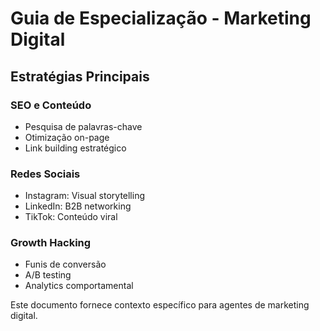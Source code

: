 # Guia de Especialização - Marketing Digital

## Estratégias Principais

### SEO e Conteúdo
- Pesquisa de palavras-chave
- Otimização on-page
- Link building estratégico

### Redes Sociais
- Instagram: Visual storytelling
- LinkedIn: B2B networking
- TikTok: Conteúdo viral

### Growth Hacking
- Funis de conversão
- A/B testing
- Analytics comportamental

Este documento fornece contexto específico para agentes de marketing digital.
